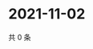 # 2021-11-02

共 0 条

<!-- BEGIN WEIBO -->
<!-- 最后更新时间 Tue Nov 02 2021 11:15:20 GMT+0800 (China Standard Time) -->

<!-- END WEIBO -->
